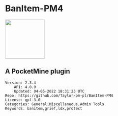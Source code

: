 # BanItem-PM4
<img src="https://raw.githubusercontent.com/David-pm-pl/BanItem-PM4/136c5f37b981ba42cf46de3a7a59ba5b281bde45/banitem.png" width="128" height="128" />

## A PocketMine plugin
```properties
Version: 2.3.4
    API: 4.0.0
    Updated: 04-05-2022 18:31:23 UTC
Repo: https://github.com/Taylor-pm-pl/BanItem-PM4
License: gpl-3.0
Categories: General,Miscellaneous,Admin Tools
Keywords: banitem,grief,ldx,protect
```